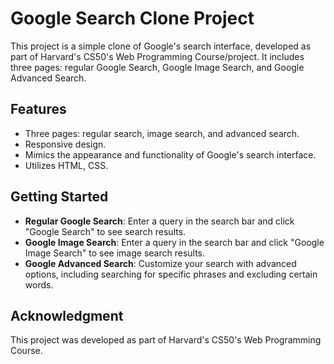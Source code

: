 # Google Search Clone Project

This project is a simple clone of Google's search interface, developed as part of Harvard's CS50's Web Programming Course/project. It includes three pages: regular Google Search, Google Image Search, and Google Advanced Search.

## Features

- Three pages: regular search, image search, and advanced search.
- Responsive design.
- Mimics the appearance and functionality of Google's search interface.
- Utilizes HTML, CSS.

## Getting Started

- **Regular Google Search**: Enter a query in the search bar and click "Google Search" to see search results.
- **Google Image Search**: Enter a query in the search bar and click "Google Image Search" to see image search results.
- **Google Advanced Search**: Customize your search with advanced options, including searching for specific phrases and excluding certain words.

## Acknowledgment

This project was developed as part of Harvard's CS50's Web Programming Course.

